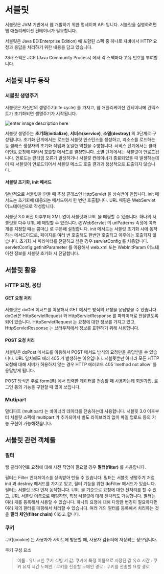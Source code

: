 # 서블릿
서블릿은 JVM 기반에서 웹 개발하기 위한 명세이며 API 입니다. 서블릿을 실행하려면 웹 애플리케이션 컨테이너가 필요합니다. 

서블릿은 Java EE(Enterprise Edition) 에 포함된 스펙 중 하나로 자바에서 HTTP 요청과 응답을 처리하기 위한 내용을 담고 있습니다.

자바 스펙은 JCP (Java Community Process) 에서 각 스펙마다 고유 번호를 부여합니다. 

## 서블릿 내부 동작

### 서블릿 생명주기
서블릿은 자신만의 생명주기(life cycle) 를 가지고, 웹 애플리케이션 컨테이너에 컨텍스트가 초기화되면 생명주기가 시작됩니다.

![enter image description here](https://i2.wp.com/jitendrazaa.com/blog/wp-content/uploads/2011/02/Servlet-Life-Cycle.jpg?ssl=1)

서블릿 생명주는 **초기화(initialize)**, **서비스(service)**, **소멸(destroy)** 의 3단계로 구성됩니다. 초기화 단계에서는 로드한 서블릿 인스턴스를 생성하고, 리소스를 로드하는 등 클래스 생성자의 초기화 작업과 동일한 역할을 수행합니다. 서비스 단계에서는 클라이언트 요청에 따라서 호출할 메서드를 결정합니다. 소멸 단계에서는 서블릿이 언로드됩니다. 언로드는 런타임 오류가 발생하거나 서블릿 컨테이너가 종료되었을 때 발생하는데 이 때 서블릿이 언로드되어서 서블릿 메소드 호출 결과과 정상적으로 표출되지 않습니다. 

#### 서블릿 초기화, init 메서드

일반적으로 서블릿을 만들 때 추상 클래스인 HttpServlet 을 상속받아 만듭니다. init 메서드는 초기화에 대응되는 메서드여서 한 번만 호출됩니다. URL 매핑은 WebServlet 어노테이션으로 작성합니다. 

서블릿 3.0 버전 이후부터 XML 없이 서블릿과 URL 을 매핑할 수 있습니다. 하나의 서블릿을 다수 URL 에 매핑할 수 있습니다. @WebServlet 의 urlPatterns 속성에 여러 개를 지정할 때는 콤마(,) 로 구분해 설정합니다. init 메서드는 서블릿 초기화 시에 동작하는 메서드이므로, 페이지를 여러 번 호출해도 한번만 호출되고 이후에는 호출되지 않습니다. 초기화 시 파라미터를 전달하고 싶은 경우 servletConfig 를 사용합니다. 
servletConfig.getInitParameter 를 이용해서 web.xml 또는 WebInitParam 어노테이션 정보를 서블릿 초기화 시 전달합니다.

## 서블릿 활용

### HTTP 요청, 응답

#### GET 요청 처리
서블릿은 doGet 메서드를 이용해서 GET 메서드 방식의 요청을 응답받을 수 있습니다. doGet은 HttpServletRequest 와 HttpServletResponse 를 파라미터로 전달받도록 되어 있습니다. HttpServletRequest 는 요청에 대한 정보를 가지고 있고, HttpServletResponse 는 브라우저에서 정보를 표현하기 위해 사용합니다. 

#### POST 요청 처리
서블릿은 doPost 메서드를 이용해서 POST 메서드 방식의 요청만을 응답받을 수 있습니다. URL 일치해도 에러 405 가 발생하는 이유입니다. 
서블릿뿐만 아니라 모든 HTTP 요청에 대해 서버가 허용하지 않는 경우 HTTP 에러코드 405 'method not allow' 를 응답받게 됩니다. 

POST 방식은 주로 form(폼) 에서 입력한 데이터를 전송할 때 사용하는데 회원가입, 로그인 등의 기능을 구현할 때 많이 쓰입니다. 

### Mutipart
멀티파트 (multipart) 는 바이너리 데이터를 전송하는데 사용합니다. 서블릿 3.0 이후부터 서블릿 스펙에 multipart 가 추가되어서 별도 라이브러리 없이 파일 업로드 등의 기능 구현이 가능해졌습니다. 

## 서블릿 관련 객체들

### 필터
웹 클라이언트 요청에 대해 사전 작업이 필요할 경우 **필터(filter)** 를 사용합니다.

필터는 Filter 인터페이스를 상속받아 만들 수 있습니다. 필터는 서블릿 생명주기 처럼 init 과 destroy 메서드를 가지고 있고, 필터 기능을 위한 doFilter 메서드가 있습니다. 필터는 서블릿 보다 먼저 동작합니다. 
URL 을 기준으로 요청에 대한 전처리를 할 수 있고, URL 서블릿 이름으로 매핑하면, 특정 서블릿에 대해 전처리도 가능합니다. 
필터는 여러 개를 등록해서 사용할 수 있습니다. 하나의 요청에 대해 다양한 변경이 필요하다면 여러 개의 필터를 매핑해서 처리할 수 있습니다. 여러 개의 필터를 등록해서 처리하는 것을 **필터 체인(filter chain)** 이라고 합니다. 

### 쿠키
쿠키(cookie) 는 사용자가 사이트에 방문할 때, 사용자 컴퓨터에 저장되는 정보입니다. 

쿠키 구성 요소
> 이름 : 유니크한 쿠키 식별 키
> 값: 쿠키에 특정 이름으로 저장된 값
> 유효 시간 : 쿠키 유지 시간
> 도메인 : 쿠키를 전송할 도메인
> 경로 : 쿠키를 전송할 요청 경로


<!--stackedit_data:
eyJoaXN0b3J5IjpbMTc0ODg0MTgsMTUzNzcwNzgzNyw1Njg3OD
MyOTMsLTczMTY3OTUwNiwxNDkwNDYwOTE4LC0xOTgxNTM3NTg5
LC02NzQzNDg1NzAsLTg3MzI5NzY4NiwxMjg2OTE0ODkyLC0xMz
A5OTUwMTUyLDI5NTc2ODUzLC02ODEzMTYyNTAsLTEwNTcwMDg4
NjMsLTE0ODc0MTc3MTEsMTM2MDU0OTIyOF19
-->